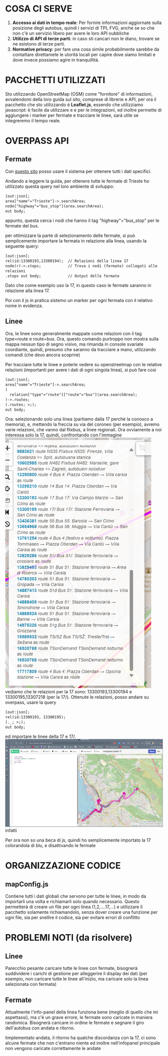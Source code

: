 # COSA CI SERVE

1. **Accesso ai dati in tempo reale**: Per fornire informazioni aggiornate sulla posizione degli autobus, quindi i servizi di TPL FVG, anche se so che non c'è un servizio libero per avere le loro API oubbliche 
2. **Utilizzo di API di terze parti**: in caso sti cancari non le diano, trovare se ne esistono di terze parti.
3. **Normative privacy**: per fare una cosa simile probabilmente sarebbe da contattare direttamete le utorità locali per capire dove siamo limitati e dove invece possiamo agire in tranquillità.

# PACCHETTI UTILIZZATI

Sto utilizzando OpenStreetMap (OSM) come "fornitore" di informazioni, avvalendomi della loro guida sul sito, comprese di librerie e API, per ora il pacchetto che sto utilizzando è **Leaflet.js**, essendo che utilizziamo javascript: è facile da utilizzare e e per le integrazioni, ed inoltre permette di aggiungere i marker per fermate e tracciare le linee, sarà utile se integreremo il tempo reale.

# OVERPASS API
## Fermate

Con [questo sito](https://overpass-turbo.eu/index.html) posso usare il sistema per ottenere tutti i dati specifici.

Andando a leggere la guida, per ottenere tutte le fermate di Trieste ho utilizzato questa query nel loro ambiente di sviluppo:
```query 
[out:json];
area["name"="Trieste"]->.searchArea;
node["highway"="bus_stop"](area.searchArea);
out body;
```
appunto, questa cerca i nodi che hanno il tag "highway"="bus_stop" per le fermate del bus.

per ottimizzare la parte di selezionamento delle fermate, si può semplicemente importare la fermata in relazione alla linea, usando la seguente query:
```query 
[out:json];
rel(id:13300193,13300194);  // Relazioni della linea 17
node(r)->.stops;            // Trova i nodi (fermate) collegati alle relazioni
.stops out body;            // Output delle fermate
```
Dato che come esempio uso la 17, in questo caso le fermate saranno in relazione alla linea 17.

Poi con il js in pratica sistemo un marker per ogni fermata con il relativo nome in evidenza.

## Linee

Ora, le linee sono generalmente mappate come relazioni con il tag type=route e route=bus. Ora, questo comando purtroppo non mostra sulla mappa nessun tipo di segno visivo, ma rimanda in console svariate coordiante, quindi, presumo che saranno da tracciare a mano, utilzzando comandi (che devo ancora scoprire)

Per tracciare tutte le linee e poterle vedere su openstreetmap con le relative relazioni (importanti per avere i dati di ogni singola linea), si può fare cosi
```query 
[out:json];
area["name"="Trieste"]->.searchArea;
(
  relation["type"="route"]["route"="bus"](area.searchArea);
)->.routes;
(.routes; >;);
out body;
```

Ora: selezionando solo una linea (partiamo dalla 17 perchè la conosco a memoria), e, mettendo la freccia su via del coroneo (per esempio), avremo varie relazioni, che vanno dal flixbus, a linee regionali. Ora ovviamente a noi interessa solo la 17, quindi, confrontando con l'immagine
![alt text](image.png)
vediamo che le relazioni per la 17 sono: 13300193,13300194 e 13300195,13307218 (per la 17/).
Ottenute le relazioni, posso andare su overpass, usare la query
```query 
[out:json];
rel(id:13300193, 13300195);
(._; >;);
out body;
```
ed importare le linee della 17 e 17/.
![alt text](image-1.png) infatti

Per ora non so una beca di js, quindi ho semplicemente importato la 17 colorandola di blu,  e disattivando le fermate
# ORGANIZZAZIONE CODICE
## mapConfig.js

Contiene tutti i dati globali che servono per tutte le linee, in modo da importarli una volta e richiamarli solo quando necessario. Questo permetterà di creare un file per ogni linea (1,2,....17,...) e utilizzare il pacchetto solamente richiamandolo, senza dover creare una funzione per ogni file, sia per snellire il codice, sia per evitare errori di conflitto

# PROBLEMI NOTI (da risolvere)
## Linee
Parecchio pesante caricare tutte le linee con fermate, bisognerà suddividere i carichi di gestione per alleggerire il display dei dati (per esempio, non caricare tutte le linee all'inizio, ma caricare solo la linea selezionata con fermata)
## Fermate
Attualmente l'info-panel della linea funziona bene (meglio di quello che mi aspettassi), ma c'è un grave errore, le fermate sono caricate in maniera randomica. Bisognerà caricare in ordine le fermate e segnare il giro dell'autobus con andata e ritorno.

Iimplementato andata, il ritorno ha qualche discordanza con la 17, ci sono alcune fermate che non c'entrano niente ed inoltre nell'infopanel principale non vengono caricate correttamente le andate
